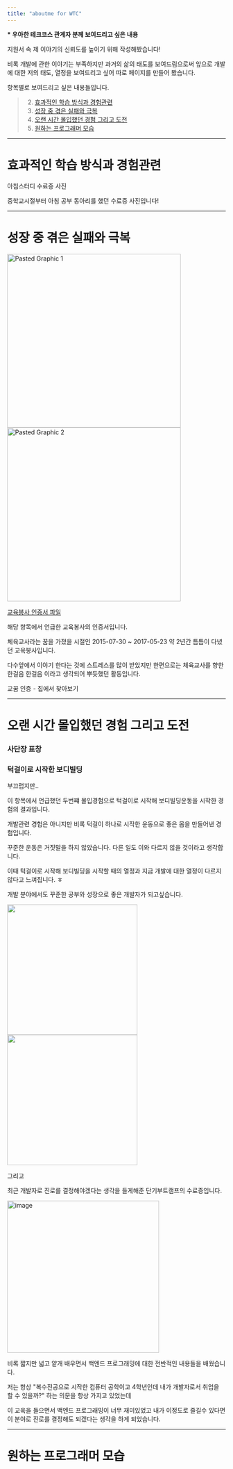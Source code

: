 ```yaml
---
title: "aboutme for WTC"
---
```


<b class="text-red">* 우아한 테크코스 관계자 분께 보여드리고 싶은 내용</b>

지원서 속 제 이야기의 신뢰도를 높이기 위해 작성해봤습니다!

비록 개발에 관한 이야기는 부족하지만 과거의 삶의 태도를 보여드림으로써 앞으로 개발에 대한 저의 태도, 열정을 보여드리고 싶어 따로 페이지를 만들어 봤습니다.

항목별로 보여드리고 싶은 내용들입니다.

> 2. [효과적인 학습 방식과 경험관련](#효과적인-학습-방식과-경험관련)
> 3. [성장 중 겪은 실패와 극복](#성장-중-겪은-실패와-극복)
> 4. [오랜 시간 몰입했던 경험 그리고 도전](#오랜-시간-몰입했던-경험-그리고-도전)
> 5. [원하는 프로그래머 모습](#원하는-프로그래머-모습)

<hr>

# 효과적인 학습 방식과 경험관련

아침스터디 수료증 사진

중학교시절부터 아침 공부 동아리를 했던 수료증 사진입니다!

<hr>


# 성장 중 겪은 실패와 극복

<img width="400" alt="Pasted Graphic 1" src="https://github.com/junodevv/junodevv.github.io/assets/126752196/39e3770d-7dac-44a6-b7de-0ef5d289b719">
<img width="400" alt="Pasted Graphic 2" src="https://github.com/junodevv/junodevv.github.io/assets/126752196/588a4c52-bb59-48af-a210-4e2b2d7536ed">

<a href="../../../../assets/chumbu/educationbongsa.pdf">교육봉사 인증서 파일</a>

해당 항목에서 언급한 교육봉사의 인증서입니다. 

체육교사라는 꿈을 가졌을 시절인 2015-07-30 ~ 2017-05-23 약 2년간 틈틈이 다녔던 교육봉사입니다.

다수앞에서 이야기 한다는 것에 스트레스를 많이 받았지만 한편으로는 체육교사를 향한 한걸음 한걸음 이라고 생각되어 뿌듯했던 활동입니다.


교꿈 인증 - 집에서 찾아보기

<hr>


# 오랜 시간 몰입했던 경험 그리고 도전

### 사단장 표창


### 턱걸이로 시작한 보디빌딩

부끄럽지만..

이 항목에서 언급했던 두번쨰 몰입경험으로 턱걸이로 시작해 보디빌딩운동을 시작한 경험의 결과입니다. 

개발관련 경험은 아니지만 비록 턱걸이 하나로 시작한 운동으로 좋은 몸을 만들어낸 경험입니다.

꾸준한 운동은 거짓말을 하지 않았습니다. 다른 일도 이와 다르지 않을 것이라고 생각합니다.

이때 턱걸이로 시작해 보디빌딩을 시작할 때의 열정과 지금 개발에 대한 열정이 다르지 않다고 느껴집니다. ㅎ

개발 분야에서도 꾸준한 공부와 성장으로 좋은 개발자가 되고싶습니다.

<img width="300" src="https://github.com/junodevv/junodevv.github.io/assets/126752196/a4435325-aa6b-41fb-8929-2102f931c9a6">
<img width="300" src="https://github.com/junodevv/junodevv.github.io/assets/126752196/a6a19550-7043-423a-befd-62fa3798c538">

그리고 

최근 개발자로 진로를 결정해야겠다는 생각을 들게해준 단기부트캠프의 수료증입니다.

<img width="350" alt="image" src="https://github.com/junodevv/junodevv.github.io/assets/126752196/ff515faa-2aec-4be3-a0e7-c5eb0c02ff94">

비록 짧지만 넓고 얕개 배우면서 백엔드 프로그래밍에 대한 전반적인 내용들을 배웠습니다.

저는 항상 "복수전공으로 시작한 컴퓨터 공학이고 4학년인데 내가 개발자로서 취업을 할 수 있을까?" 하는 의문을 항상 가지고 있었는데

이 교육을 들으면서 백엔드 프로그래밍이 너무 재미있었고 내가 이정도로 즐길수 있다면 이 분야로 진로를 결정해도 되겠다는 생각을 하게 되었습니다.

<hr>


# 원하는 프로그래머 모습